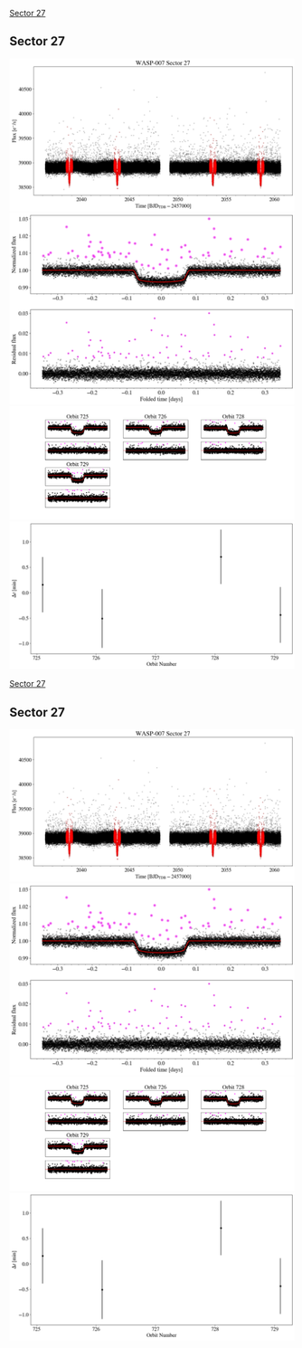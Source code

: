 [Sector 27](#sector27)

<a name = "sector27"></a>
## Sector 27
![alt text](/tt/WASP-007_Sector_27/WASP-007_Sector_27_a_TimeSeries.png)
![alt text](/tt/WASP-007_Sector_27/WASP-007_Sector_27_b_FoldedLightCurve.png)
![alt text](/tt/WASP-007_Sector_27/WASP-007_Sector_27_b_IndividualTransitsWithFit.png)
![alt text](/tt/WASP-007_Sector_27/WASP-007_Sector_27_c_TimingResiduals.png)

[Sector 27](#sector27)

<a name = "sector27"></a>
## Sector 27
![alt text](/tt/WASP-007_Sector_27/WASP-007_Sector_27_a_TimeSeries.png)
![alt text](/tt/WASP-007_Sector_27/WASP-007_Sector_27_b_FoldedLightCurve.png)
![alt text](/tt/WASP-007_Sector_27/WASP-007_Sector_27_b_IndividualTransitsWithFit.png)
![alt text](/tt/WASP-007_Sector_27/WASP-007_Sector_27_c_TimingResiduals.png)

